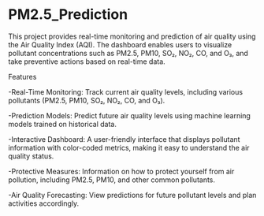 # PM2.5_Prediction
This project provides real-time monitoring and prediction of air quality using the Air Quality Index (AQI). The dashboard enables users to visualize pollutant concentrations such as PM2.5, PM10, SO₂, NO₂, CO, and O₃, and take preventive actions based on real-time data.

Features

-Real-Time Monitoring: Track current air quality levels, including various pollutants (PM2.5, PM10, SO₂, NO₂, CO, and O₃).

-Prediction Models: Predict future air quality levels using machine learning models trained on historical data.

-Interactive Dashboard: A user-friendly interface that displays pollutant information with color-coded metrics, making it easy to understand the air quality status.

-Protective Measures: Information on how to protect yourself from air pollution, including PM2.5, PM10, and other common pollutants.

-Air Quality Forecasting: View predictions for future pollutant levels and plan activities accordingly.
